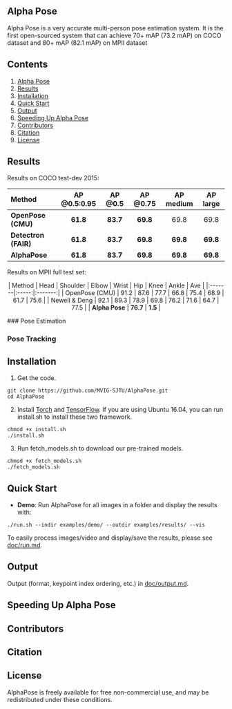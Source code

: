 ## Alpha Pose
Alpha Pose is a very accurate multi-person pose estimation system. It is the first open-sourced system that can achieve 70+ mAP (73.2 mAP) on COCO dataset and 80+ mAP (82.1 mAP) on MPII dataset

## Contents
1. [Alpha Pose](#alpha-pose)
2. [Results](#results)
3. [Installation](#installation)
4. [Quick Start](#quick-start)
5. [Output](#output)
6. [Speeding Up Alpha Pose](#speeding-up-alpha-pose)
7. [Contributors](#contributors)
9. [Citation](#citation)
10. [License](#license)



## Results
</center>
Results on COCO test-dev 2015:
<center>

| Method | AP @0.5:0.95 | AP @0.5 | AP @0.75 | AP medium | AP large |
|:-------|:-----:|:-------:|:-------:|:-------:|:-------:|
| **OpenPose (CMU)** | **61.8** | **83.7** | **69.8** | 69.8 | 69.8 |
| **Detectron (FAIR)** | **61.8** | **83.7** | **69.8** | **69.8** | **69.8** |
| **AlphaPose** | **61.8** | **83.7** | **69.8** | **69.8** | **69.8** |

</center>

Results on MPII full test set:
<center>

| Method | Head | Shoulder | Elbow | Wrist | Hip | Knee | Ankle | Ave |
|:-------|:-----:|:-------:|
| OpenPose (CMU) | 91.2 | 87.6 | 77.7 | 66.8 | 75.4 | 68.9 | 61.7 | 75.6 |
| Newell & Deng | 92.1 | 89.3 | 78.9 | 69.8 | 76.2 | 71.6 | 64.7 | 77.5 |
| **Alpha Pose** | **76.7** | **1.5** |

</center>
### Pose Estimation

### Pose Tracking


## Installation
1. Get the code.
  ```Shell
  git clone https://github.com/MVIG-SJTU/AlphaPose.git
  cd AlphaPose
  ```
2. Install [Torch](https://github.com/torch/distro) and [TensorFlow](https://www.tensorflow.org/install/). If you are using Ubuntu 16.04, you can run install.sh to install these two framework.
  ```Shell
  chmod +x install.sh
  ./install.sh
  ```
3. Run fetch_models.sh to download our pre-trained models.
  ```Shell
  chmod +x fetch_models.sh
  ./fetch_models.sh
  ```

## Quick Start
- **Demo**:  Run AlphaPose for all images in a folder and display the results with:
```
./run.sh --indir examples/demo/ --outdir examples/results/ --vis
```

To easily process images/video and display/save the results, please see [doc/run.md](doc/run.md).

## Output
Output (format, keypoint index ordering, etc.) in [doc/output.md](doc/output.md).



## Speeding Up Alpha Pose


## Contributors


## Citation



## License
AlphaPose is freely available for free non-commercial use, and may be redistributed under these conditions. 